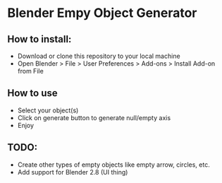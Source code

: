 # Blender Empy Object Generator

## How to install:

- Download or clone this repository to your local machine
- Open Blender > File > User Preferences > Add-ons > Install Add-on from File

## How to use

- Select your object(s)
- Click on generate button to generate null/empty axis
- Enjoy

## TODO:

- Create other types of empty objects like empty arrow, circles, etc.
- Add support for Blender 2.8 (UI thing)
